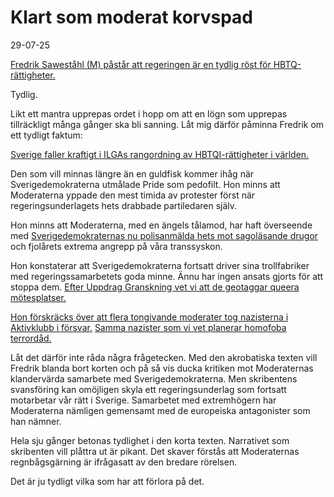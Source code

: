 # Klart som moderat korvspad
29-07-25

[Fredrik Saweståhl (M) påstår att regeringen är en tydlig röst för HBTQ-rättigheter.](https://www.qx.se/samhalle/opinion/15361706/fredrik-sawestahl-sverige-en-stark-och-tydlig-rost-for-hbtq-rattigheter/)

Tydlig.

Likt ett mantra upprepas ordet i hopp om att en lögn som upprepas tillräckligt många gånger ska bli sanning. Låt mig därför påminna Fredrik om ett tydligt faktum:

[Sverige faller kraftigt i ILGAs rangordning av HBTQI-rättigheter i världen.](https://www.rfsl.se/aktuellt/sverige-nu-samst-i-norden-pa-hbtqi-fragor/)

Den som vill minnas längre än en guldfisk kommer ihåg när Sverigedemokraterna utmålade Pride som pedofilt. Hon minns att Moderaterna yppade den mest timida av protester först när regeringsunderlagets hets drabbade partiledaren själv.

Hon minns att Moderaterna, med en ängels tålamod, har haft överseende med [Sverigedemokraternas nu polisanmälda hets mot sagoläsande drugor](https://www.etc.se/inrikes/efter-hatattackerna-mot-sagostunderna-med-dragqueens-5-sd-politiker-polisanmaelda) och fjolårets extrema angrepp på våra transsyskon.

Hon konstaterar att Sverigedemokraterna fortsatt driver sina trollfabriker med regeringssamarbetets goda minne. Ännu har ingen ansats gjorts för att stoppa dem. [Efter Uppdrag Granskning vet vi att de geotaggar queera mötesplatser.](https://www.flamman.se/barbro-westerholm-skulle-fnysa-at-dagens-liberaler/)

[Hon förskräcks över att flera tongivande moderater tog nazisterna i Aktivklubb i försvar.](https://www.vf.se/2025/07/04/i-desperationen-att-skydda-en-krisande-partikamrat-har-moderaterna-sparat-ur-fullstandigt-och-fort-0b9be/) [Samma nazister som vi vet planerar homofoba terrordåd.](https://expo.se/fordjupning/bevapnade-tonaringar-planerar-nazistiska-valdsdad/)

Låt det därför inte råda några frågetecken. Med den akrobatiska texten vill Fredrik blanda bort korten och på så vis ducka kritiken mot Moderaternas klandervärda samarbete med Sverigedemokraterna. Men skribentens svansföring kan omöjligen skyla ett regeringsunderlag som fortsatt motarbetar vår rätt i Sverige. Samarbetet med extremhögern har Moderaterna nämligen gemensamt med de europeiska antagonister som han nämner.

Hela sju gånger betonas tydlighet i den korta texten. Narrativet som skribenten vill plåttra ut är pikant. Det skaver förstås att Moderaternas regnbågsgärning är ifrågasatt av den bredare rörelsen.

Det är ju tydligt vilka som har att förlora på det.
